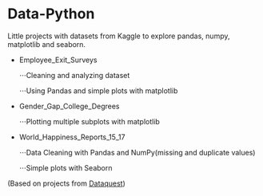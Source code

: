 # Data-Python

Little projects with datasets from Kaggle to explore pandas, numpy, matplotlib and seaborn.

* Employee_Exit_Surveys

  ⋅⋅⋅Cleaning and analyzing dataset
  
  ⋅⋅⋅Using Pandas and simple plots with matplotlib


* Gender_Gap_College_Degrees

  ⋅⋅⋅Plotting multiple subplots with matplotlib


* World_Happiness_Reports_15_17

  ⋅⋅⋅Data Cleaning with Pandas and NumPy(missing and duplicate values)

  ⋅⋅⋅Simple plots with Seaborn


(Based on projects from [Dataquest](https://www.dataquest.io/))
